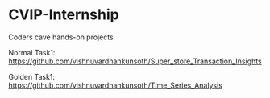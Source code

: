 # CVIP-Internship
Coders cave hands-on projects

Normal Task1: https://github.com/vishnuvardhankunsoth/Super_store_Transaction_Insights

Golden Task1: https://github.com/vishnuvardhankunsoth/Time_Series_Analysis

